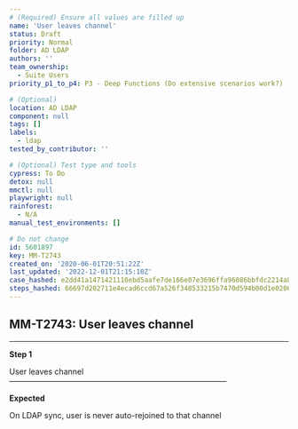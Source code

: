 ```yaml
---
# (Required) Ensure all values are filled up
name: 'User leaves channel'
status: Draft
priority: Normal
folder: AD LDAP
authors: ''
team_ownership:
  - Suite Users
priority_p1_to_p4: P3 - Deep Functions (Do extensive scenarios work?)

# (Optional)
location: AD LDAP
component: null
tags: []
labels:
  - ldap
tested_by_contributor: ''

# (Optional) Test type and tools
cypress: To Do
detox: null
mmctl: null
playwright: null
rainforest:
  - N/A
manual_test_environments: []

# Do not change
id: 5601897
key: MM-T2743
created_on: '2020-06-01T20:51:22Z'
last_updated: '2022-12-01T21:15:10Z'
case_hashed: e2dd41a1471421110ebd5aafe7de166e07e3696ffa96086bbfdc2214a8fad226743ae2a553c627bf34a794e397b1a5b7
steps_hashed: 66697d202711e4ecad6ccd67a526f348533215b7470d594b00d1e0206cabe46862a16a24031e2c5e8b0f15e6fff936c2
---
```


<!-- (Auto-generated) Based on frontmatter's "key" and "name" -->

## MM-T2743: User leaves channel

---

**Step 1**

User leaves channel\
————————————————————————————

**Expected**

On LDAP sync, user is never auto-rejoined to that channel
